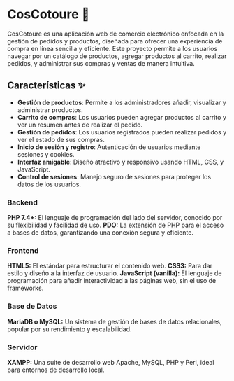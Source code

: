 # CosCotoure 🛒

CosCotoure es una aplicación web de comercio electrónico enfocada en la gestión de pedidos y productos, diseñada para ofrecer una experiencia de compra en línea sencilla y eficiente. Este proyecto permite a los usuarios navegar por un catálogo de productos, agregar productos al carrito, realizar pedidos, y administrar sus compras y ventas de manera intuitiva.

## Características ✨

- **Gestión de productos**: Permite a los administradores añadir, visualizar y administrar productos.
- **Carrito de compras**: Los usuarios pueden agregar productos al carrito y ver un resumen antes de realizar el pedido.
- **Gestión de pedidos**: Los usuarios registrados pueden realizar pedidos y ver el estado de sus compras.
- **Inicio de sesión y registro**: Autenticación de usuarios mediante sesiones y cookies.
- **Interfaz amigable**: Diseño atractivo y responsivo usando HTML, CSS, y JavaScript.
- **Control de sesiones**: Manejo seguro de sesiones para proteger los datos de los usuarios.

### Backend

**PHP 7.4+:** El lenguaje de programación del lado del servidor, conocido por su flexibilidad y facilidad de uso.
**PDO:** La extensión de PHP para el acceso a bases de datos, garantizando una conexión segura y eficiente.

### Frontend

**HTML5:** El estándar para estructurar el contenido web.
**CSS3:** Para dar estilo y diseño a la interfaz de usuario.
**JavaScript (vanilla):** El lenguaje de programación para añadir interactividad a las páginas web, sin el uso de frameworks.

### Base de Datos

**MariaDB o MySQL:** Un sistema de gestión de bases de datos relacionales, popular por su rendimiento y escalabilidad.

### Servidor

**XAMPP:** Una suite de desarrollo web Apache, MySQL, PHP y Perl, ideal para entornos de desarrollo local.
